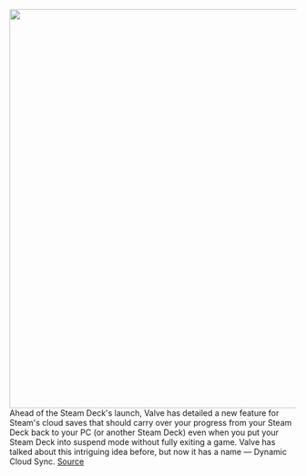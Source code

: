<img src='https://cdn.vox-cdn.com/thumbor/nLI0PXO8DF1S7bBe_JFhSck9Od0=/0x0:1852x1036/1200x800/filters:focal(778x370:1074x666)/cdn.vox-cdn.com/uploads/chorus_image/image/70427592/Screen_Shot_2022_01_24_at_1.44.26_PM.0.png' width='700px' /><br/>
Ahead of the Steam Deck's launch, Valve has detailed a new feature for Steam's cloud saves that should carry over your progress from your Steam Deck back to your PC (or another Steam Deck) even when you put your Steam Deck into suspend mode without fully exiting a game. Valve has talked about this intriguing idea before, but now it has a name — Dynamic Cloud Sync.
<a href='https://www.theverge.com/2022/1/24/22899721/valve-steam-deck-dynamic-cloud-sync-games-pc'> Source <a/>